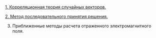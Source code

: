[1. Корреляционная теория случайных векторов.](../15.%20Корреляционная%20теория%20случайных%20векторов.md)

[2. Метод последовательного принятия решения.](../20.%20Метод%20последовательного%20принятия%20решения.md)

3. Приближенные методы расчета отраженного электромагнитного поля.
